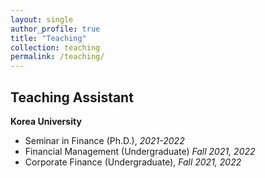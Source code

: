 ```yaml
---
layout: single
author_profile: true
title: "Teaching"
collection: teaching
permalink: /teaching/
---
```


## Teaching Assistant  
**Korea University** 

- Seminar in Finance (Ph.D.), *2021-2022* 
- Financial Management (Undergraduate) *Fall 2021, 2022* 
- Corporate Finance (Undergraduate), *Fall 2021, 2022*

